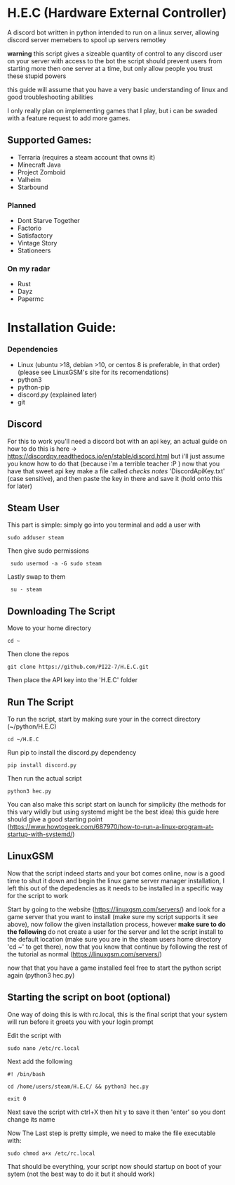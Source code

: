 # H.E.C (Hardware External Controller)
A discord bot written in python intended to run on a linux server, allowing discord server memebers to spool up servers remotley

**warning** this script gives a sizeable quantity of control to any discord user on your server with access to the bot
the script should prevent users from starting more then one server at a time, but only allow people you trust these stupid powers

this guide will assume that you have a very basic understanding of linux and good troubleshooting abilities

I only really plan on implementing games that I play, but i can be swaded with a feature request to add more games.

## Supported Games:
* Terraria (requires a steam account that owns it)
* Minecraft Java
* Project Zomboid
* Valheim
* Starbound

### Planned
* Dont Starve Together
* Factorio
* Satisfactory
* Vintage Story
* Stationeers

### On my radar
* Rust
* Dayz
* Papermc

# Installation Guide:

### Dependencies
* Linux (ubuntu >18, debian >10, or centos 8 is preferable, in that order) (please see LinuxGSM's site for its recomendations)
* python3
* python-pip
* discord.py (explained later)
* git

## Discord
 For this to work you'll need a discord bot with an api key,
 an actual guide on how to do this is here -> https://discordpy.readthedocs.io/en/stable/discord.html
 but i'll just assume you know how to do that (because i'm a terrible teacher :P )
 now that you have that sweet api key make a file called *checks notes* 'DiscordApiKey.txt' (case sensitive), and then paste the key in there and save it (hold onto this for later)

## Steam User
 This part is simple: simply go into you terminal and add a user with
 
    sudo adduser steam

 Then give sudo permissions
 
     sudo usermod -a -G sudo steam
 
 Lastly swap to them
 
     su - steam

## Downloading The Script
 Move to your home directory

    cd ~

 Then clone the repos    

    git clone https://github.com/PI22-7/H.E.C.git
   
 Then place the API key into the 'H.E.C' folder

## Run The Script
 To run the script, start by making sure your in the correct directory (~/python/H.E.C)   
  
    cd ~/H.E.C

 Run pip to install the discord.py dependency

    pip install discord.py

 Then run the actual script

    python3 hec.py

 You can also make this script start on launch for simplicity (the methods for this vary wildly but using systemd might be the best idea)
 this guide here should give a good starting point (https://www.howtogeek.com/687970/how-to-run-a-linux-program-at-startup-with-systemd/)

## LinuxGSM
 Now that the script indeed starts and your bot comes online, now is a good time to shut it down and begin the linux game server manager installation, I left this out of the depedencies as it needs to be installed in a specific way for the script to work

 Start by going to the website (https://linuxgsm.com/servers/) and look for a game server that you want to install (make sure my script supports it see above), now follow the given installation process, however **make sure to do the following** do not create a user for the server and let the script install to the default location (make sure you are in the steam users home directory 'cd ~' to get there), now that you know that continue by following the rest of the tutorial as normal  (https://linuxgsm.com/servers/) 

 now that that you have a game installed feel free to start the python script again (python3 hec.py)

 ## Starting the script on boot (optional)
 
 One way of doing this is with rc.local,
 this is the final script that your system will run before it greets you with your login prompt

 Edit the script with 
   
    sudo nano /etc/rc.local

 Next add the following

    #! /bin/bash
    
    cd /home/users/steam/H.E.C/ && python3 hec.py

    exit 0

 Next save the script with ctrl+X then hit y to save it then 'enter' so you dont change its name

 Now The Last step is pretty simple, we need to make the file executable with:
    
    sudo chmod a+x /etc/rc.local

 That should be everything, your script now should startup on boot of your sytem (not the best way to do it but it should work)

